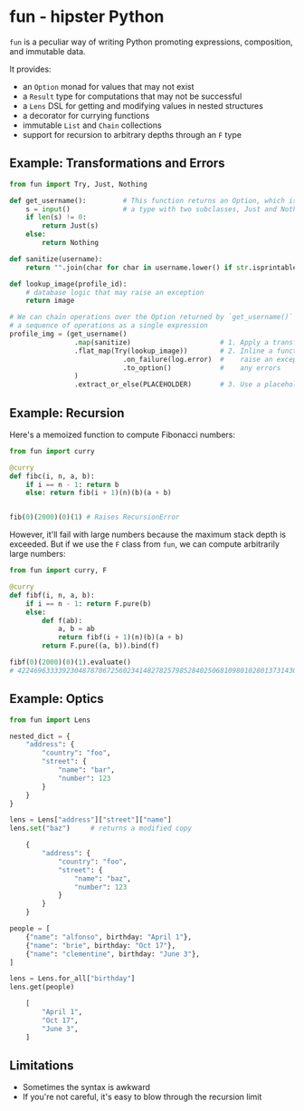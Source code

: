 # fun - hipster Python

`fun` is a peculiar way of writing Python promoting expressions, composition,
and immutable data.

It provides:

- an `Option` monad for values that may not exist
- a `Result` type for computations that may not be successful
- a `Lens` DSL for getting and modifying values in nested structures
- a decorator for currying functions
- immutable `List` and `Chain` collections
- support for recursion to arbitrary depths through an `F` type

## Example: Transformations and Errors

```python
from fun import Try, Just, Nothing

def get_username():         # This function returns an Option, which is
    s = input()             # a type with two subclasses, Just and Nothing.
    if len(s) != 0:
        return Just(s)
    else:
        return Nothing

def sanitize(username):
    return "".join(char for char in username.lower() if str.isprintable(char))

def lookup_image(profile_id):
    # database logic that may raise an exception
    return image

# We can chain operations over the Option returned by `get_username()` to handle
# a sequence of operations as a single expression
profile_img = (get_username()
                .map(sanitize)                      # 1. Apply a transformation
                .flat_map(Try(lookup_image))        # 2. Inline a function that may
                            .on_failure(log.error)  #    raise an exception, logging
                            .to_option()            #    any errors
                )
                .extract_or_else(PLACEHOLDER)       # 3. Use a placeholder when no user
```

## Example: Recursion

Here's a memoized function to compute Fibonacci numbers:
```python
from fun import curry

@curry
def fibc(i, n, a, b):
    if i == n - 1: return b
    else: return fib(i + 1)(n)(b)(a + b)


fib(0)(2000)(0)(1) # Raises RecursionError
```
However, it'll fail with large numbers because the maximum stack depth is
exceeded. But if we use the `F` class from `fun`, we can compute arbitrarily
large numbers:
```python
from fun import curry, F

@curry
def fibf(i, n, a, b):
    if i == n - 1: return F.pure(b)
    else:
        def f(ab):
            a, b = ab
            return fibf(i + 1)(n)(b)(a + b)
        return F.pure((a, b)).bind(f)

fibf(0)(2000)(0)(1).evaluate()
# 4224696333392304878706725602341482782579852840250681098010280137314308584370130707224123599639141511088446087538909603607640194711643596029271983312598737326253555802606991585915229492453904998722256795316982874482472992263901833716778060607011615497886719879858311468870876264597369086722884023654422295243347964480139515349562972087652656069529806499841977448720155612802665404554171717881930324025204312082516817125
```

## Example: Optics

```python
from fun import Lens

nested_dict = {
    "address": {
        "country": "foo",
        "street": {
            "name": "bar",
            "number": 123
        }
    }
}

lens = Lens["address"]["street"]["name"]
lens.set("baz")     # returns a modified copy

    {
        "address": {
            "country": "foo",
            "street": {
                "name": "baz",
                "number": 123
            }
        }
    }

people = [
    {"name": "alfonso", birthday: "April 1"},
    {"name": "brie", birthday: "Oct 17"},
    {"name": "clementine", birthday: "June 3"},
]

lens = Lens.for_all["birthday"]
lens.get(people)

    [
        "April 1",
        "Oct 17",
        "June 3",
    ]
```

## Limitations

- Sometimes the syntax is awkward
- If you're not careful, it's easy to blow through the recursion limit
